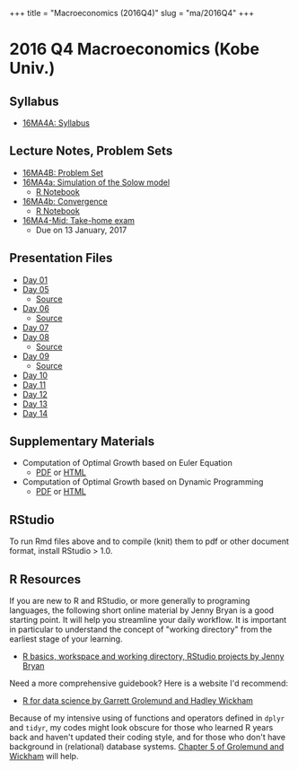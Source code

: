 +++
title = "Macroeconomics (2016Q4)"
slug = "ma/2016Q4"
+++

# 2016 Q4 Macroeconomics (Kobe Univ.)

## Syllabus
- [16MA4A: Syllabus](/files/ma/2016Q4/16MA4A.pdf)

## Lecture Notes, Problem Sets
- [16MA4B: Problem Set](/files/ma/2016Q4/16MA4B.pdf)
- [16MA4a: Simulation of the Solow model](/files/ma/2016Q4/16MA4_a.pdf)
  - [R Notebook](/files/ma/2016Q4/16MA4_a.Rmd)
- [16MA4b: Convergence](/files/ma/2016Q4/16MA4_b.pdf)
  - [R Notebook](/files/ma/2016Q4/16MA4_b.Rmd)
- [16MA4-Mid: Take-home exam](/files/ma/2016Q4/16MA4-Mid.pdf)
  - Due on 13 January, 2017

## Presentation Files
- [Day 01](/files/ma/2016Q4/slides/16MA4_day01.html)
- [Day 05](/files/ma/2016Q4/slides/16MA4_day05.html)
  - [Source](/files/ma/2016Q4/slides/16MA4_day05.Rpres)
- [Day 06](/files/ma/2016Q4/slides/16MA4_day06.html)
  - [Source](/files/ma/2016Q4/slides/16MA4_day06.Rpres)
- [Day 07](/files/ma/2016Q4/slides/16MA4_day07.html)
- [Day 08](/files/ma/2016Q4/slides/16MA4_day08.html)
  - [Source](/files/ma/2016Q4/slides/16MA4_day08.Rmd)
- [Day 09](/files/ma/2016Q4/slides/16MA4_day09.html)
  - [Source](/files/ma/2016Q4/slides/16MA4_day09.Rmd)
- [Day 10](/files/ma/2016Q4/slides/16MA4_day10.html)
- [Day 11](/files/ma/2016Q4/slides/16MA4_day11.html)
- [Day 12](/files/ma/2016Q4/slides/16MA4_day12.html)
- [Day 13](/files/ma/2016Q4/slides/16MA4_day13.html)
- [Day 14](/files/ma/2016Q4/slides/16MA4_day14.html)

## Supplementary Materials

- Computation of Optimal Growth based on Euler Equation
  - [PDF](https://github.com/kenjisato/intro-macro/blob/master/doc/r/optimal_growth_euler.pdf) or [HTML](https://kenjisato.github.io/kenjisato/intro-macro/doc/r/optimal_growth_euler.html)
- Computation of Optimal Growth based on Dynamic Programming
  - [PDF](https://github.com/kenjisato/intro-macro/blob/master/doc/r/optimal_growth_dp.pdf) or [HTML](https://kenjisato.github.io/kenjisato/intro-macro/doc/r/optimal_growth_dp.html)


## RStudio

To run Rmd files above and to compile (knit) them to pdf or other document format,
install RStudio > 1.0.

## R Resources

If you are new to R and RStudio, or more generally to programing languages,
the following short online material by Jenny Bryan is a good starting point.
It will help you streamline your daily workflow. It is important in particular
to understand the concept of "working directory" from the earliest stage of
your learning.

- [R basics, workspace and working directory, RStudio projects by Jenny Bryan](http://stat545.com/block002_hello-r-workspace-wd-project.html)

Need a more comprehensive guidebook? Here is a website I'd recommend:

- [R for data science by Garrett Grolemund and Hadley Wickham](http://r4ds.had.co.nz/)

Because of my intensive using of functions and operators defined in `dplyr`
and `tidyr`, my codes might look obscure for those who learned R years back
and haven't updated their coding style, and for those who don't have background
in (relational) database systems. [Chapter 5 of Grolemund and Wickham](http://r4ds.had.co.nz/transform.html) will help.
